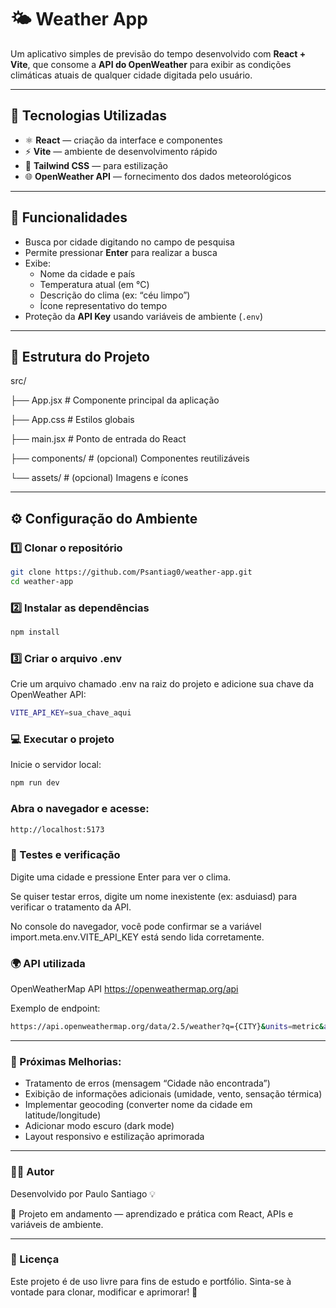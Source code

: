 # 🌤️ Weather App

Um aplicativo simples de previsão do tempo desenvolvido com **React + Vite**, que consome a **API do OpenWeather** para exibir as condições climáticas atuais de qualquer cidade digitada pelo usuário.

---

## 🚀 Tecnologias Utilizadas

- ⚛️ **React** — criação da interface e componentes  
- ⚡ **Vite** — ambiente de desenvolvimento rápido  
- 🎨 **Tailwind CSS** — para estilização  
- 🌐 **OpenWeather API** — fornecimento dos dados meteorológicos  

---

## 🧩 Funcionalidades

- Busca por cidade digitando no campo de pesquisa  
- Permite pressionar **Enter** para realizar a busca  
- Exibe:
  - Nome da cidade e país  
  - Temperatura atual (em °C)  
  - Descrição do clima (ex: “céu limpo”)  
  - Ícone representativo do tempo  
- Proteção da **API Key** usando variáveis de ambiente (`.env`)

---

## 🧱 Estrutura do Projeto

src/

  ├── App.jsx # Componente principal da aplicação

  ├── App.css # Estilos globais

  ├── main.jsx # Ponto de entrada do React

  ├── components/ # (opcional) Componentes reutilizáveis

  └── assets/ # (opcional) Imagens e ícones

---

## ⚙️ Configuração do Ambiente

### 1️⃣ Clonar o repositório

```bash
git clone https://github.com/Psantiag0/weather-app.git
cd weather-app
```

### 2️⃣ Instalar as dependências

```bash
npm install
```

### 3️⃣ Criar o arquivo .env

Crie um arquivo chamado .env na raiz do projeto e adicione sua chave da OpenWeather API:

```bash
VITE_API_KEY=sua_chave_aqui
```

### 💻 Executar o projeto

Inicie o servidor local:

```bash
npm run dev
```

### Abra o navegador e acesse:

```bash
http://localhost:5173
```

### 🧪 Testes e verificação

Digite uma cidade e pressione Enter para ver o clima.

Se quiser testar erros, digite um nome inexistente (ex: asduiasd) para verificar o tratamento da API.

No console do navegador, você pode confirmar se a variável import.meta.env.VITE_API_KEY está sendo lida corretamente.

### 🌍 API utilizada

OpenWeatherMap API
https://openweathermap.org/api

Exemplo de endpoint:

```bash
https://api.openweathermap.org/data/2.5/weather?q={CITY}&units=metric&appid={API_KEY}&lang=pt_br
```

---

### 🧰 Próximas Melhorias:

- Tratamento de erros (mensagem “Cidade não encontrada”)
- Exibição de informações adicionais (umidade, vento, sensação térmica)
- Implementar geocoding (converter nome da cidade em latitude/longitude)
- Adicionar modo escuro (dark mode)
- Layout responsivo e estilização aprimorada

---

### 🧑‍💻 Autor

Desenvolvido por Paulo Santiago 💡

📅 Projeto em andamento — aprendizado e prática com React, APIs e variáveis de ambiente.

---

### 📜 Licença

Este projeto é de uso livre para fins de estudo e portfólio.
Sinta-se à vontade para clonar, modificar e aprimorar! 🌱
